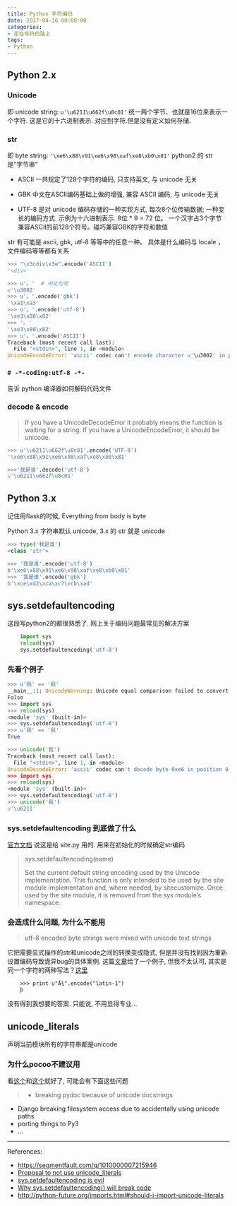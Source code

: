 ```yaml
---
title: Python 字符编码
date: 2017-04-16 00:00:00
categories:
- 走在写码的路上
tags:
- Python
---
```


## Python 2.x

### Unicode

即 unicode string: `u'\u6211\u662f\u8c01'`
统一两个字节、也就是16位来表示一个字符. 这是它的十六进制表示. 对应到字符.但是没有定义如何存储.

<!-- more -->

### str

即 byte string: `'\xe6\x88\x91\xe6\x98\xaf\xe8\xb0\x81'`
python2 的 str 是"字节串"

- ASCII
一共规定了128个字符的编码, 只支持英文, 与 unicode 无关

- GBK
中文在ASCII编码基础上做的增强, 兼容 ASCII 编码, 与 unicode 无关

- UTF-8
是对 unicode 编码存储的一种实现方式, 每次8个位传输数据; 一种变长的编码方式. 示例为十六进制表示.
8位 * 9 = 72 位。 一个汉字占3个字节
兼容ASCII的前128个符号。碰巧兼容GBK的字符和数值

str 有可能是 ascii, gbk, utf-8 等等中的任意一种。 具体是什么编码与 locale ，文件编码等等都有关系

```python
>>> "\x3cdiv\x3e".encode('ASCII')
'<div>'

>>> u'。'  # 中文句号
u'\u3002'
>>> u'。'.encode('gbk')
'\xa1\xa3'
>>> u'。'.encode('utf-8')
'\xe3\x80\x82'
>>> '。'
'\xe3\x80\x82'
>>> u'。'.encode('ASCII')
Traceback (most recent call last):
  File "<stdin>", line 1, in <module>
UnicodeEncodeError: 'ascii' codec can't encode character u'\u3002' in position 0: ordinal not in range(128)
```

### `# -*-coding:utf-8 -*-`
告诉 python 编译器如何解码代码文件

### decode & encode

> If you have a UnicodeDecodeError it probably means the function is waiting for a string.
If you have a UnicodeEncodeError, it should be unicode.

```python
>>> u'\u6211\u662f\u8c01'.encode('UTF-8')
'\xe6\x88\x91\xe6\x98\xaf\xe8\xb0\x81'

>>>'我是谁'.decode('utf-8')
u'\u6211\u662f\u8c01'
```

## Python 3.x

记住用flask的时候, Everything from body is byte

Python 3.x 字符串默认 unicode, 3.x 的 str 就是 unicode

```python
>>> type('我是谁')
<class 'str'>

>>> '我是谁'.encode('utf-8')
b'\xe6\x88\x91\xe6\x98\xaf\xe8\xb0\x81'
>>> '我是谁'.encode('gbk')
b'\xce\xd2\xca\xc7\xcb\xad'
```

## sys.setdefaultencoding

这段写python2的都很熟悉了. 网上关于编码问题最常见的解决方案

```python
    import sys
    reload(sys)
    sys.setdefaultencoding('utf-8')
```

### 先看个例子

```python
>>> u'我' == '我'
__main__:1: UnicodeWarning: Unicode equal comparison failed to convert both arguments to Unicode - interpreting them as being unequal
False
>>> import sys
>>> reload(sys)
<module 'sys' (built-in)>
>>> sys.setdefaultencoding('utf-8')
>>> u'我' == '我'
True

>>> unicode('我')
Traceback (most recent call last):
  File "<stdin>", line 1, in <module>
UnicodeDecodeError: 'ascii' codec can't decode byte 0xe6 in position 0: ordinal not in range(128)
>>> import sys
>>> reload(sys)
<module 'sys' (built-in)>
>>> sys.setdefaultencoding('utf-8')
>>> unicode('我')
u'\u6211'
```

### sys.setdefaultencoding 到底做了什么

[官方文档](https://docs.python.org/2/library/sys.html#sys.setdefaultencoding) 说这是给 site.py 用的. 用来在初始化的时候确定str编码

> sys.setdefaultencoding(name)
>
>Set the current default string encoding used by the Unicode implementation. This function is only intended to be used by the site module implementation and, where needed, by sitecustomize. Once used by the site module, it is removed from the sys module’s namespace.

### 会造成什么问题, 为什么不能用

>  utf-8 encoded byte strings were mixed with unicode text strings

它把需要显式操作的str和unicode之间的转换变成隐式, 但是并没有找到因为重新设置编码导致诡异bug的具体案例.
这篇[文章](https://blog.ernest.me/post/python-setdefaultencoding-unicode-bytes)给了一个例子, 但我不太认可, 其实是同一个字符的两种写法？[这里](https://stackoverflow.com/questions/31076677/how-can-i-get-powershell-to-write-%C3%BE-lowercase-thorn-to-a-file-as-0xfe)
```
    >>> print u"Ã¾".encode("latin-1")
    þ
```

没有得到我想要的答案. 只能说, 不用显得专业...

## unicode_literals

声明当前模块所有的字符串都是unicode

### 为什么pocoo不建议用

看[这个](https://github.com/PythonCharmers/python-future/issues/22)和[这个](http://python-future.org/imports.html#should-i-import-unicode-literals)就好了, 可能会有下面这些问题
> - breaking pydoc because of unicode docstrings
- Django breaking filesystem access due to accidentally using unicode paths
- porting things to Py3
- ...

-----------------------
References:
- https://segmentfault.com/q/1010000007215946
- [Proposal to not use unicode_literals](https://github.com/PythonCharmers/python-future/issues/22)
- [sys.setdefaultencoding is evil](https://ziade.org/2008/01/08/syssetdefaultencoding-is-evil/)
- [Why sys.setdefaultencoding() will break code](https://anonbadger.wordpress.com/2015/06/16/why-sys-setdefaultencoding-will-break-code/)
- http://python-future.org/imports.html#should-i-import-unicode-literals